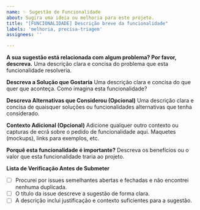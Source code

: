 ```yaml
---
name: ✨ Sugestão de Funcionalidade
about: Sugira uma ideia ou melhoria para este projeto.
title: "[FUNCIONALIDADE] Descrição breve da funcionalidade"
labels: 'melhoria, precisa-triagem'
assignees: ''

---
```


**A sua sugestão está relacionada com algum problema? Por favor, descreva.**
Uma descrição clara e concisa do problema que esta funcionalidade resolveria.

**Descreva a Solução que Gostaria**
Uma descrição clara e concisa do que quer que aconteça. Como imagina esta funcionalidade?

**Descreva Alternativas que Considerou (Opcional)**
Uma descrição clara e concisa de quaisquer soluções ou funcionalidades alternativas que tenha considerado.

**Contexto Adicional (Opcional)**
Adicione qualquer outro contexto ou capturas de ecrã sobre o pedido de funcionalidade aqui. Maquetes (mockups), links para exemplos, etc.

**Porquê esta funcionalidade é importante?**
Descreva os benefícios ou o valor que esta funcionalidade traria ao projeto.

**Lista de Verificação Antes de Submeter**
- [ ] Procurei por issues semelhantes abertas e fechadas e não encontrei nenhuma duplicada.
- [ ] O título da issue descreve a sugestão de forma clara.
- [ ] A descrição inclui justificação e contexto suficientes para a sugestão.

